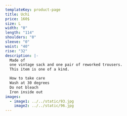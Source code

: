 ```yaml
---
templateKey: product-page
title: Uchi
price: 160$
size: L
width: "0"
length: "114"
shoulders: "0"
sleeve: "0"
waist: "40"
rise: "32"
description: |-
  Made of
  one vintage sack and one pair of reworked trousers. 
  This item is one of a kind. 

  How to take care
  Wash at 30 degrees
  Do not bleach
  Iron inside out
images:
  - image1: ../../static/93.jpg
    image2: ../../static/96.jpg
---
```

